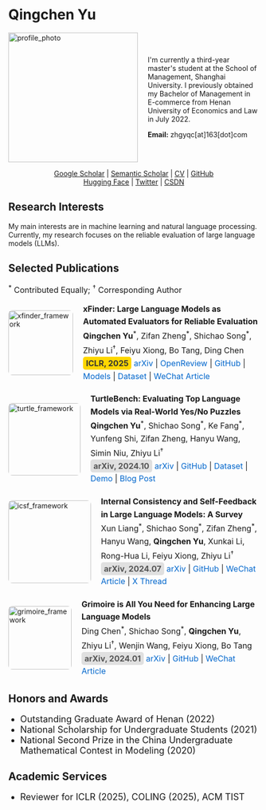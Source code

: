 # Qingchen Yu
<div style="display: flex; align-items: center;">
    <div style="margin-right: 20px;">
        <img src="./assets/profile.jpg" alt="profile_photo" style="width: 260px; height: auto;">
    </div>
    <div>
        <p>

I'm currently a third-year master's student at the School of Management, Shanghai University. I previously obtained my Bachelor of Management in E-commerce from Henan University of Economics and Law in July 2022.<br>

<strong>Email:</strong> zhgyqc[at]163[dot]com
        </p>
    </div>
</div>

<p align="center">
    <a href="https://scholar.google.com/citations?user=-soHkFYAAAAJ&hl=zh-CN">Google Scholar</a> | <a href="https://www.semanticscholar.org/author/Qingchen-Yu/2278590555">Semantic Scholar</a> | <a href="./assets/yqc_cv.pdf">CV</a> | <a href="https://github.com/Duguce">GitHub</a><br><a href="https://huggingface.co/Duguce">Hugging Face</a> | <a href="https://x.com/zhgyqc_duguce">Twitter</a> | <a href="https://blog.csdn.net/LIGHTER_06">CSDN</a>

</p>

<h2 style="text-align: left;">Research Interests</h2>
My main interests are in machine learning and natural language processing. Currently, my research focuses on the reliable evaluation of large language models (LLMs).

<h2 style="text-align: left;">Selected Publications</h2>
<p style="font-size: 16px;">
    <sup>*</sup> Contributed Equally; <sup>†</sup> Corresponding Author
</p>

<div style="display: flex; align-items: center; margin-bottom: 20px;">
    <div style="margin-right: 20px;">
        <img src="./assets/xfinder_framework.jpg" alt="xfinder_framework" style="width: 130px; height: auto; border-radius: 8px;">
    </div>
    <div>
        <p style="font-size: 16px; line-height: 1.6; margin: 0;">
            <strong>xFinder: Large Language Models as Automated Evaluators for Reliable Evaluation</strong><br>
            <strong>Qingchen Yu</strong><sup>*</sup>, Zifan Zheng<sup>*</sup>, Shichao Song<sup>*</sup>, Zhiyu Li<sup>†</sup>, Feiyu Xiong, Bo Tang, Ding Chen<br>
           <span style="font-size: 16px; background-color: #FFD700; color: #333; font-weight: bold; padding: 3px 6px; border-radius: 5px;">ICLR, 2025</span>
            <a href="https://arxiv.org/abs/2405.11874" style="color: #0066cc; text-decoration: none;">arXiv</a> | <a href="https://openreview.net/forum?id=7UqQJUKaLM" style="color: #0066cc; text-decoration: none;">OpenReview</a> | <a href="https://github.com/IAAR-Shanghai/xFinder" style="color: #0066cc; text-decoration: none;">GitHub</a> | <a href="https://huggingface.co/collections/IAAR-Shanghai/xfinder-664b7b21e94e9a93f25a8412" style="color: #0066cc; text-decoration: none;">Models</a> | <a href="https://huggingface.co/datasets/IAAR-Shanghai/KAF-Dataset" style="color: #0066cc; text-decoration: none;">Dataset</a> | <a href="https://mp.weixin.qq.com/s/C5G-rpen9OM4MmBhrByTIQ" style="color: #0066cc; text-decoration: none;">WeChat Article</a>
        </p>
    </div>
</div>

<div style="display: flex; align-items: center; margin-bottom: 20px;">
    <div style="margin-right: 20px;">
        <img src="./assets/turtle_framework.png" alt="turtle_framework" style="width: 145px; height: auto; border-radius: 8px;">
    </div>
    <div>
        <p style="font-size: 16px; line-height: 1.6; margin: 0;">
            <strong>TurtleBench: Evaluating Top Language Models via Real-World Yes/No Puzzles</strong><br>
            <strong>Qingchen Yu</strong><sup>*</sup>, Shichao Song<sup>*</sup>, Ke Fang<sup>*</sup>, Yunfeng Shi, Zifan Zheng, Hanyu Wang, Simin Niu, Zhiyu Li<sup>†</sup><br>
            <span style="font-size: 16px; background-color: #E0E0E0; color: #555; font-weight: bold; padding: 3px 6px; border-radius: 5px;">arXiv, 2024.10</span>
            <a href="https://arxiv.org/abs/2410.05262" style="color: #0066cc; text-decoration: none;">arXiv</a> | 
            <a href="https://github.com/mazzzystar/TurtleBench" style="color: #0066cc; text-decoration: none;">GitHub</a> | 
            <a href="https://huggingface.co/datasets/Duguce/TurtleBench1.5k" style="color: #0066cc; text-decoration: none;">Dataset</a> | 
            <a href="https://tanghenre.com" style="color: #0066cc; text-decoration: none;">Demo</a> | 
            <a href="https://mazzzystar.github.io/2024/08/09/turtle-benchmark-zh" style="color: #0066cc; text-decoration: none;">Blog Post</a>
        </p>
    </div>
</div>

<div style="display: flex; align-items: center; margin-bottom: 20px;">
    <div style="margin-right: 20px;">
        <img src="./assets/icsf_framework.jpg" alt="icsf_framework" style="width: 166px; height: auto; border-radius: 8px;">
    </div>
    <div>
        <p style="font-size: 16px; line-height: 1.6; margin: 0;">
            <strong>Internal Consistency and Self-Feedback in Large Language Models: A Survey</strong><br>
            Xun Liang<sup>*</sup>, Shichao Song<sup>*</sup>, Zifan Zheng<sup>*</sup>, Hanyu Wang, <strong>Qingchen Yu</strong>, Xunkai Li, Rong-Hua Li, Feiyu Xiong, Zhiyu Li<sup>†</sup><br>
            <span style="font-size: 16px; background-color: #E0E0E0; color: #555; font-weight: bold; padding: 3px 6px; border-radius: 5px;">arXiv, 2024.07</span>
            <a href="https://arxiv.org/abs/2407.14507" style="color: #0066cc; text-decoration: none;">arXiv</a> | <a href="https://github.com/IAAR-Shanghai/ICSFSurvey" style="color: #0066cc; text-decoration: none;">GitHub</a> | <a href="https://mp.weixin.qq.com/s/fSc0Szi-zO6YVwp2oV8Uhg" style="color: #0066cc; text-decoration: none;">WeChat Article</a> | <a href="https://x.com/Ki_Seki_here/status/1836020241538908529" style="color: #0066cc; text-decoration: none;">X Thread</a>
        </p>
    </div>
</div>

<div style="display: flex; align-items: center; margin-bottom: 20px;">
    <div style="margin-right: 20px;">
        <img src="./assets/grimoire_framework.jpg" alt="grimoire_framework" style="width: 127px; height: auto; border-radius: 8px;">
    </div>
    <div>
        <p style="font-size: 16px; line-height: 1.6; margin: 0;">
            <strong>Grimoire is All You Need for Enhancing Large Language Models</strong><br>
            Ding Chen<sup>*</sup>, Shichao Song<sup>*</sup>, <strong>Qingchen Yu</strong>, Zhiyu Li<sup>†</sup>, Wenjin Wang, Feiyu Xiong, Bo Tang<br>
            <span style="font-size: 16px; background-color: #E0E0E0; color: #555; font-weight: bold; padding: 3px 6px; border-radius: 5px;">arXiv, 2024.01</span>
            <a href="https://arxiv.org/abs/2401.03385" style="color: #0066cc; text-decoration: none;">arXiv</a> | <a href="https://github.com/IAAR-Shanghai/Grimoire" style="color: #0066cc; text-decoration: none;">GitHub</a> | <a href="https://mp.weixin.qq.com/s/YsMSy0vwxQtzPwWaCoPmzw" style="color: #0066cc; text-decoration: none;">WeChat Article</a>
        </p>
    </div>
</div>

<h2 style="text-align: left;">Honors and Awards</h2>

<ul>
  <li style="font-size: 18px;">Outstanding Graduate Award of Henan (2022)</li>
  <li style="font-size: 18px;">National Scholarship for Undergraduate Students (2021)</li>
  <li style="font-size: 18px;">National Second Prize in the China Undergraduate Mathematical Contest in Modeling (2020)</li>
</ul>

<h2 style="text-align: left;">Academic Services</h2>

<ul>
  <li style="font-size: 18px;">Reviewer for ICLR (2025), COLING (2025), ACM TIST</li>
</ul>